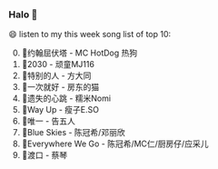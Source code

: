 

### Halo 👋

😄 listen to my this week song list of top 10:

0. 🌈约翰屈伏塔 - MC HotDog 热狗
1. 🌈2030 - 顽童MJ116
2. 🌈特别的人 - 方大同
3. 🌈一次就好 - 房东的猫
4. 🌈遗失的心跳 - 糯米Nomi
5. 🌈Way Up - 瘦子E.SO
6. 🌈唯一 - 告五人
7. 🌈Blue Skies - 陈冠希/邓丽欣
8. 🌈Everywhere We Go - 陈冠希/MC仁/厨房仔/应采儿
9. 🌈渡口 - 蔡琴

